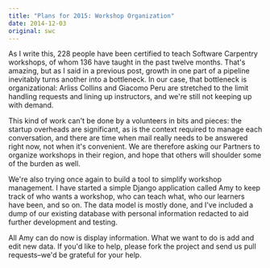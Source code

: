 ```yaml
---
title: "Plans for 2015: Workshop Organization"
date: 2014-12-03
original: swc
---
```

<p>
  As I write this,
  228 people have been certified to teach Software Carpentry workshops,
  of whom 136 have taught in the past twelve months.
  That's amazing,
  but as I said in a previous post,
  growth in one part of a pipeline inevitably turns another into a bottleneck.
  In our case,
  that bottleneck is organizational:
  Arliss Collins
  and Giacomo Peru
  are stretched to the limit handling requests and lining up instructors,
  and we're still not keeping up with demand.
</p>
<p>
  This kind of work can't be done by a volunteers in bits and pieces:
  the startup overheads are significant,
  as is the context required to manage each conversation,
  and there are time when mail really needs to be answered right now,
  not when it's convenient.
  We are therefore asking our Partners
  to organize workshops in their region,
  and hope that others will shoulder some of the burden as well.
</p>
<p>
  We're also trying once again to build a tool to simplify workshop management.
  I have started a simple Django application called Amy
  to keep track of who wants a workshop,
  who can teach what,
  who our learners have been,
  and so on.
  The data model is mostly done,
  and I've included a dump of our existing database
  with personal information redacted
  to aid further development and testing.
</p>
<p>
  All Amy can do now is display information.
  What we want to do is add and edit new data.
  If you'd like to help,
  please fork the project
  and send us pull requests–we'd be grateful for your help.
</p>
